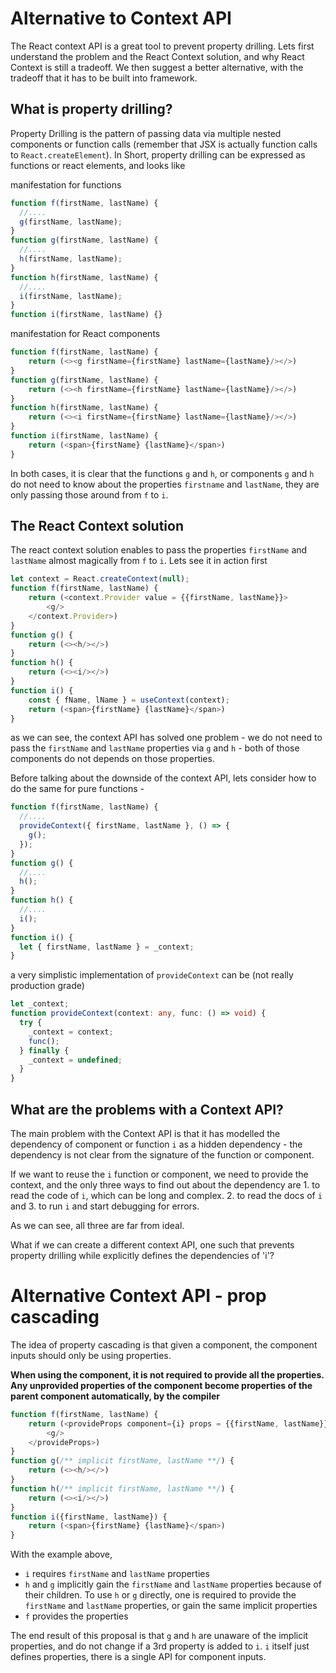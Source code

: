 # Alternative to Context API

The React context API is a great tool to prevent property drilling. Lets first understand
the problem and the React Context solution, and why React Context is still a tradeoff.
We then suggest a better alternative, with the tradeoff that it has to be built into framework.

## What is property drilling?

Property Drilling is the pattern of passing data via multiple nested components or function
calls (remember that JSX is actually function calls to `React.createElement`).
In Short, property drilling can be expressed as functions or react elements, and looks like

manifestation for functions

```typescript
function f(firstName, lastName) {
  //....
  g(firstName, lastName);
}
function g(firstName, lastName) {
  //....
  h(firstName, lastName);
}
function h(firstName, lastName) {
  //....
  i(firstName, lastName);
}
function i(firstName, lastName) {}
```

manifestation for React components

```typescript jsx
function f(firstName, lastName) {
    return (<><g firstName={firstName} lastName={lastName}/></>)
}
function g(firstName, lastName) {
    return (<><h firstName={firstName} lastName={lastName}/></>)
}
function h(firstName, lastName) {
    return (<><i firstName={firstName} lastName={lastName}/></>)
}
function i(firstName, lastName) {
    return (<span>{firstName} {lastName}</span>)
}
```

In both cases, it is clear that the functions `g` and `h`, or components `g` and `h` do not need
to know about the properties `firstname` and `lastName`, they are only passing those around
from `f` to `i`.

## The React Context solution

The react context solution enables to pass the properties `firstName` and `lastName` almost magically
from `f` to `i`. Lets see it in action first

```typescript jsx
let context = React.createContext(null);
function f(firstName, lastName) {
    return (<context.Provider value = {{firstName, lastName}}>
        <g/>
    </context.Provider>)
}
function g() {
    return (<><h/></>)
}
function h() {
    return (<><i/></>)
}
function i() {
    const { fName, lName } = useContext(context);
    return (<span>{firstName} {lastName}</span>)
}
```

as we can see, the context API has solved one problem - we do not need to pass the `firstName`
and `lastName` properties via `g` and `h` - both of those components do not depends on those properties.

Before talking about the downside of the context API, lets consider how to do the same for pure functions -

```typescript
function f(firstName, lastName) {
  //....
  provideContext({ firstName, lastName }, () => {
    g();
  });
}
function g() {
  //....
  h();
}
function h() {
  //....
  i();
}
function i() {
  let { firstName, lastName } = _context;
}
```

a very simplistic implementation of `provideContext` can be (not really production grade)

```typescript
let _context;
function provideContext(context: any, func: () => void) {
  try {
    _context = context;
    func();
  } finally {
    _context = undefined;
  }
}
```

## What are the problems with a Context API?

The main problem with the Context API is that it has modelled the dependency of component
or function `i` as a hidden dependency - the dependency is not clear from the signature of
the function or component.

If we want to reuse the `i` function or component, we need to provide the context, and the
only three ways to find out about the dependency are 1. to read the code of `i`,
which can be long and complex. 2. to read the docs of `i` and 3. to run `i` and start debugging for errors.

As we can see, all three are far from ideal.

What if we can create a different context API, one such that prevents property drilling while
explicitly defines the dependencies of 'i'?

# Alternative Context API - prop cascading

The idea of property cascading is that given a component, the component inputs should only be using properties.

**When using the component, it is not required to provide all the properties. 
Any unprovided properties of the component become properties of the parent component automatically, by the compiler**

```typescript jsx
function f(firstName, lastName) {
    return (<provideProps component={i} props = {{firstName, lastName}}>
        <g/>
    </provideProps>)
}
function g(/** implicit firstName, lastName **/) {
    return (<><h/></>)
}
function h(/** implicit firstName, lastName **/) {
    return (<><i/></>)
}
function i({firstName, lastName}) {
    return (<span>{firstName} {lastName}</span>)
}
```

With the example above, 
* `i` requires `firstName` and `lastName` properties
* `h` and `g` implicitly gain the `firstName` and `lastName` properties because of their children.
  To use `h` or `g` directly, one is required to provide the `firstName` and `lastName` properties, 
  or gain the same implicit properties
* `f` provides the properties

The end result of this proposal is that `g` and `h` are unaware of the implicit properties, and do not change if a 
3rd property is added to `i`. `i` itself just defines properties, there is a single API for component inputs.

